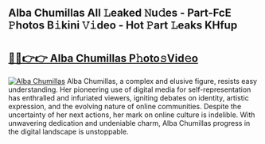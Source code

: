 ## Alba Chumillas All 𝙻eaked 𝙽u𝚍es - Part-FcE 𝙿hotos B𝚒kini 𝚅𝚒deo - Hot 𝙿art 𝙻eaks KHfup

# <h2><a href="http://ld1emn.urlbe.top/?page=Alba+Chumillas">🔗🔗👉👉 Alba Chumillas P𝚑oto𝚜Vid𝚎o</a></h2>

[![Alba Chumillas](https://i.imgur.com/eBuTRDB.gif)](http://ld1emn.urlbe.top/?page=Alba+Chumillas)
Alba Chumillas, a complex and elusive figure, resists easy understanding. Her pioneering use of digital media for self-representation has enthralled and infuriated viewers, igniting debates on identity, artistic expression, and the evolving nature of online communities. Despite the uncertainty of her next actions, her mark on online culture is indelible. With unwavering dedication and undeniable charm, Alba Chumillas progress in the digital landscape is unstoppable.
